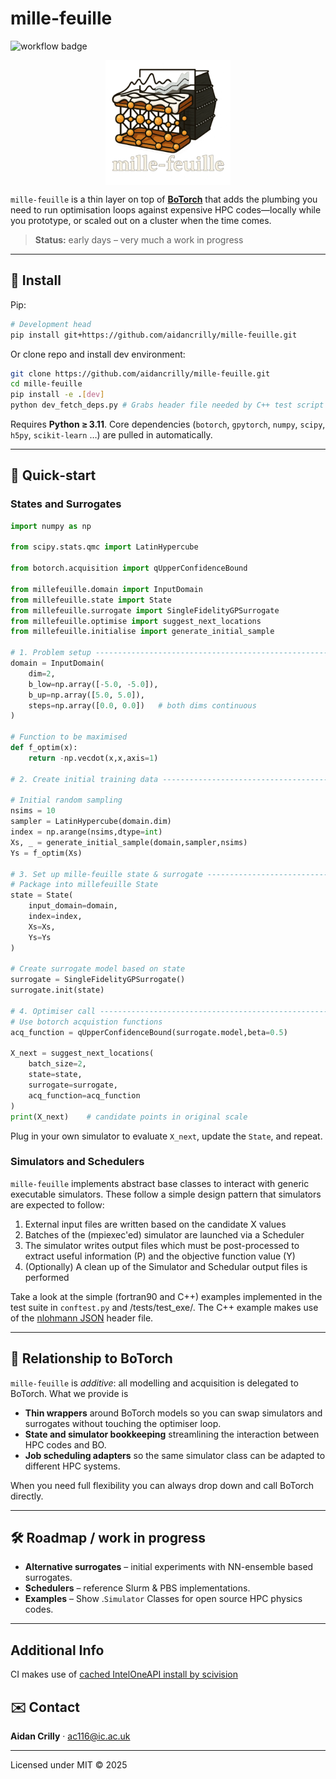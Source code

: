 # mille-feuille

![workflow badge](https://github.com/aidancrilly/mille-feuille/actions/workflows/run_tests.yaml/badge.svg)

<center><img src="https://github.com/aidancrilly/mille-feuille/blob/main/logo/MF_logo.webp" width="200" title="mille-feuille" alt="mille-feuille" align="middle"/></center>

`mille‑feuille` is a thin layer on top of [**BoTorch**](https://botorch.org/) that adds the plumbing you need to run optimisation loops against expensive HPC codes—locally while you prototype, or scaled out on a cluster when the time comes.

> **Status:** early days – very much a work in progress

---

## 🔧 Install

Pip:

```bash
# Development head
pip install git+https://github.com/aidancrilly/mille-feuille.git
```

Or clone repo and install dev environment:

```bash
git clone https://github.com/aidancrilly/mille-feuille.git
cd mille-feuille
pip install -e .[dev]
python dev_fetch_deps.py # Grabs header file needed by C++ test script
```

Requires **Python ≥ 3.11**. Core dependencies (`botorch`, `gpytorch`, `numpy`, `scipy`, `h5py`, `scikit‑learn` …) are pulled in automatically.

---

## 🚀 Quick‑start

### States and Surrogates

```python
import numpy as np

from scipy.stats.qmc import LatinHypercube

from botorch.acquisition import qUpperConfidenceBound

from millefeuille.domain import InputDomain
from millefeuille.state import State
from millefeuille.surrogate import SingleFidelityGPSurrogate
from millefeuille.optimise import suggest_next_locations
from millefeuille.initialise import generate_initial_sample

# 1. Problem setup ----------------------------------------------------------
domain = InputDomain(
    dim=2,
    b_low=np.array([-5.0, -5.0]),
    b_up=np.array([5.0, 5.0]),
    steps=np.array([0.0, 0.0])   # both dims continuous
)

# Function to be maximised
def f_optim(x):
    return -np.vecdot(x,x,axis=1)

# 2. Create initial training data -------------------------------------------

# Initial random sampling
nsims = 10
sampler = LatinHypercube(domain.dim)
index = np.arange(nsims,dtype=int)
Xs, _ = generate_initial_sample(domain,sampler,nsims)
Ys = f_optim(Xs)

# 3. Set up mille-feuille state & surrogate ---------------------------------
# Package into millefeuille State
state = State(
	input_domain=domain,
	index=index,
	Xs=Xs,
	Ys=Ys
)

# Create surrogate model based on state
surrogate = SingleFidelityGPSurrogate()
surrogate.init(state)

# 4. Optimiser call ---------------------------------------------------------
# Use botorch acquistion functions
acq_function = qUpperConfidenceBound(surrogate.model,beta=0.5)

X_next = suggest_next_locations(
    batch_size=2,
    state=state,
    surrogate=surrogate,
    acq_function=acq_function
)
print(X_next)    # candidate points in original scale
```

Plug in your own simulator to evaluate `X_next`, update the `State`, and repeat.

### Simulators and Schedulers

`mille‑feuille` implements abstract base classes to interact with generic executable simulators. These follow a simple design pattern that simulators are expected to follow:

1. External input files are written based on the candidate X values
2. Batches of the (mpiexec'ed) simulator are launched via a Scheduler
3. The simulator writes output files which must be post-processed to extract useful information (P) and the objective function value (Y)
4. (Optionally) A clean up of the Simulator and Schedular output files is performed

Take a look at the simple (fortran90 and C++) examples implemented in the test suite in `conftest.py` and /tests/test_exe/. The C++ example makes use of the [nlohmann JSON](https://github.com/nlohmann/json) header file.

---

## 🤝 Relationship to BoTorch

`mille‑feuille` is *additive*: all modelling and acquisition is delegated to BoTorch. What we provide is

- **Thin wrappers** around BoTorch models so you can swap simulators and surrogates without touching the optimiser loop.
- **State and simulator bookkeeping** streamlining the interaction between HPC codes and BO.
- **Job scheduling adapters** so the same simulator class can be adapted to different HPC systems.

When you need full flexibility you can always drop down and call BoTorch directly.

---

## 🛠️ Roadmap / work in progress

- **Alternative surrogates** – initial experiments with NN-ensemble based surrogates.
- **Schedulers** – reference Slurm & PBS implementations.
- **Examples** – Show .`Simulator` Classes for open source HPC physics codes.

---

## Additional Info

CI makes use of [cached IntelOneAPI install by scivision](https://gist.github.com/scivision/b22455e3322826a1c385d5d4b1a8d25e)

## ✉️ Contact

**Aidan Crilly** · [ac116@ic.ac.uk](mailto\:ac116@ic.ac.uk)

---

Licensed under MIT © 2025
